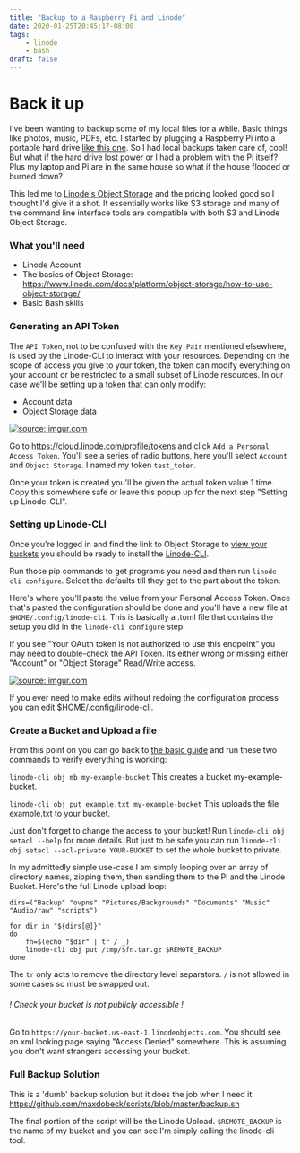 ```yaml
---
title: "Backup to a Raspberry Pi and Linode"
date: 2020-01-25T20:45:17-08:00
tags:
    - linode
    - bash
draft: false
---
```

<script async src="//s.imgur.com/min/embed.js" charset="utf-8"></script>

# Back it up
I've been wanting to backup some of my local files for a while.  Basic things like photos, music, PDFs, etc. I started by plugging a Raspberry Pi into a portable hard drive [like this one](https://www.newegg.com/seagate-model-sthn2000400-2tb/p/1Z4-002P-00VD2?Description=storage%20drive%20usb&cm_re=storage_drive_usb-_-1Z4-002P-00VD2-_-Product).  So I had local backups taken care of, cool!  But what if the hard drive lost power or I had a problem with the Pi itself?  Plus my laptop and Pi are in the same house so what if the house flooded or burned down?

This led me to [Linode's Object Storage](https://www.linode.com/products/object-storage/) and the pricing looked good so I thought I'd give it a shot.  It essentially works like S3 storage and many of the command line interface tools are compatible with both S3 and Linode Object Storage. 

### What you'll need
- Linode Account
- The basics of Object Storage: https://www.linode.com/docs/platform/object-storage/how-to-use-object-storage/
- Basic Bash skills


### Generating an API Token
The `API Token`, not to be confused with the `Key Pair` mentioned elsewhere, is used by the Linode-CLI to interact with your resources.  Depending on the scope of access you give to your token, the token can modify everything on your account or be restricted to a small subset of Linode resources.  In our case we'll be setting up a token that can only modify:

- Account data
- Object Storage data

<a href="https://imgur.com/yT6eQAf"><img src="https://i.imgur.com/yT6eQAf.png" title="source: imgur.com" /></a>


Go to https://cloud.linode.com/profile/tokens and click `Add a Personal Access Token`.  You'll see a series of radio buttons, here you'll select `Account` and `Object Storage`.  I named my token `test_token`.

Once your token is created you'll be given the actual token value 1 time.  Copy this somewhere safe or leave this popup up for the next step "Setting up Linode-CLI".

### Setting up Linode-CLI
Once you're logged in and find the link to Object Storage to [view your buckets](https://cloud.linode.com/object-storage/buckets) you should be ready to install the [Linode-CLI](https://www.linode.com/docs/platform/object-storage/how-to-use-object-storage/#linode-cli).

Run those pip commands to get programs you need and then run `linode-cli configure`. Select the defaults till they get to the part about the token.

Here's where you'll paste the value from your Personal Access Token.  Once that's pasted the configuration should be done and you'll have a new file at `$HOME/.config/linode-cli`.  This is basically a .toml file that contains the setup you did in the `linode-cli configure` step.  

If you see "Your OAuth token is not authorized to use this endpoint" you may need to double-check the API Token.  Its either wrong or missing either "Account" or "Object Storage" Read/Write access.

<a href="https://imgur.com/NrBpmzi"><img src="https://i.imgur.com/NrBpmzi.png" title="source: imgur.com" /></a>

If you ever need to make edits without redoing the configuration process you can edit $HOME/.config/linode-cli. 

### Create a Bucket and Upload a file
From this point on you can go back to [the basic guide](https://www.linode.com/docs/platform/object-storage/how-to-use-object-storage/#linode-cli) and run these two commands to verify everything is working:

`linode-cli obj mb my-example-bucket` This creates a bucket my-example-bucket.

`linode-cli obj put example.txt my-example-bucket` This uploads the file example.txt to your bucket.

Just don't forget to change the access to your bucket!  Run `linode-cli obj setacl --help` for more details. But just to be safe you can run `linode-cli obj setacl --acl-private YOUR-BUCKET` to set the whole bucket to private.

In my admittedly simple use-case I am simply looping over an array of directory names, zipping them, then sending them to the Pi and the Linode Bucket.  Here's the full Linode upload loop:

```
dirs=("Backup" "ovpns" "Pictures/Backgrounds" "Documents" "Music" "Audio/raw" "scripts")

for dir in "${dirs[@]}"
do
    fn=$(echo "$dir" | tr / _)
    linode-cli obj put /tmp/$fn.tar.gz $REMOTE_BACKUP
done
```

The `tr` only acts to remove the directory level separators.  `/` is not allowed in some cases so must be swapped out.

###### ! Check your bucket is not publicly accessible !
Go to `https://your-bucket.us-east-1.linodeobjects.com`. You should see an xml looking page saying "Access Denied" somewhere. This is assuming you don't want strangers accessing your bucket.

### Full Backup Solution
This is a 'dumb' backup solution but it does the job when I need it:
https://github.com/maxdobeck/scripts/blob/master/backup.sh

The final portion of the script will be the Linode Upload.  `$REMOTE_BACKUP` is the name of my bucket and you can see I'm simply calling the linode-cli tool.

